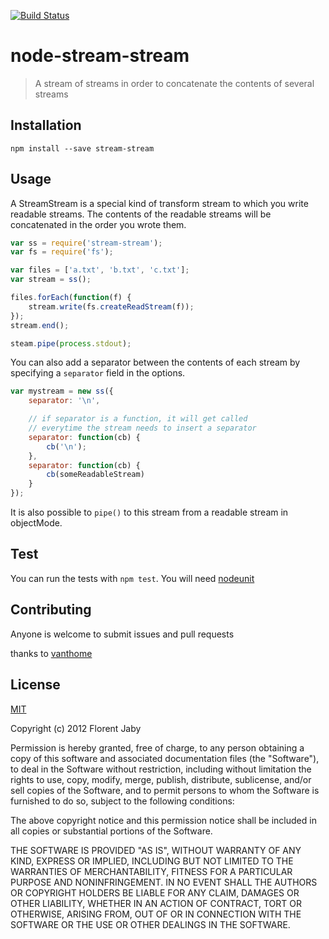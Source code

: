 [![Build Status](https://travis-ci.org/Floby/node-stream-stream.png?branch=master)](https://travis-ci.org/Floby/node-stream-stream)

node-stream-stream
==================

> A stream of streams in order to concatenate the contents of several streams

Installation
------------

    npm install --save stream-stream

Usage
-----

A StreamStream is a special kind of transform stream to which you write readable streams.
The contents of the readable streams will be concatenated in the order you wrote them.

```javascript
var ss = require('stream-stream');
var fs = require('fs');

var files = ['a.txt', 'b.txt', 'c.txt'];
var stream = ss();

files.forEach(function(f) {
    stream.write(fs.createReadStream(f));
});
stream.end();

steam.pipe(process.stdout);
```

You can also add a separator between the contents of each stream by specifying a `separator`
field in the options.

```javascript
var mystream = new ss({
    separator: '\n',

    // if separator is a function, it will get called
    // everytime the stream needs to insert a separator
    separator: function(cb) {
        cb('\n');
    },
    separator: function(cb) {
        cb(someReadableStream)
    }
});
```

It is also possible to `pipe()` to this stream from a readable stream in objectMode.


Test
----

You can run the tests with `npm test`. You will need [nodeunit](https://github.com/caolan/nodeunit)

Contributing
------------

Anyone is welcome to submit issues and pull requests

thanks to [vanthome](https://github.com/vanthome)


License
-------

[MIT](http://opensource.org/licenses/MIT)

Copyright (c) 2012 Florent Jaby

Permission is hereby granted, free of charge, to any person obtaining a copy of this software and associated documentation files (the "Software"), to deal in the Software without restriction, including without limitation the rights to use, copy, modify, merge, publish, distribute, sublicense, and/or sell copies of the Software, and to permit persons to whom the Software is furnished to do so, subject to the following conditions:

The above copyright notice and this permission notice shall be included in all copies or substantial portions of the Software.

THE SOFTWARE IS PROVIDED "AS IS", WITHOUT WARRANTY OF ANY KIND, EXPRESS OR IMPLIED, INCLUDING BUT NOT LIMITED TO THE WARRANTIES OF MERCHANTABILITY, FITNESS FOR A PARTICULAR PURPOSE AND NONINFRINGEMENT. IN NO EVENT SHALL THE AUTHORS OR COPYRIGHT HOLDERS BE LIABLE FOR ANY CLAIM, DAMAGES OR OTHER LIABILITY, WHETHER IN AN ACTION OF CONTRACT, TORT OR OTHERWISE, ARISING FROM, OUT OF OR IN CONNECTION WITH THE SOFTWARE OR THE USE OR OTHER DEALINGS IN THE SOFTWARE.
